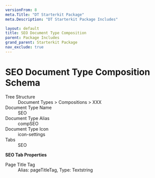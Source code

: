 ```yaml
---
versionFrom: 8
meta.Title: "DT Starterkit Package"
meta.Description: "DT Starterkit Package Includes"

layout: default
title: SEO Document Type Composition
parent: Package Includes
grand_parent: Starterkit Package
nav_exclude: true
---
```


# SEO Document Type Composition Schema

<dl>
    <dt>Tree Structure</dt> <dd>Document Types > Compositions > XXX</dd>
    <dt>Document Type Name</dt> <dd>SEO</dd>
    <dt>Document Type Alias</dt> <dd>compSEO</dd>
    <dt>Document Type Icon</dt> <dd>icon-settings</dd>
    <dt>Tabs</dt> <dd>SEO</dd>
</dl>

**SEO Tab Properties**

<dl>
    <dt>Page Title Tag</dt> <dd>Alias: pageTitleTag, Type: Textstring</dd>
</dl>